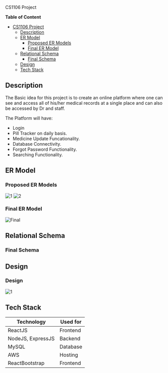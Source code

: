 CS1106 Project

**Table of Content**

- [CS1106 Project](#cs1106-project)
  - [Description](#description)
  - [ER Model](#er-model)
      - [Proposed ER Models](#proposed-er-models)
      - [Final ER Model](#final-er-model)
  - [Relational Schema](#relational-schema)
    - [Final Schema](#final-schema) 
  - [Design](#design)
  - [Tech Stack](#tech-stack)
  

## Description

The Basic idea for this project is to create an online platform where one can see and access all of his/her medical
records at a single place and can also be accessed by Dr and staff.

The Platform will have:

- Login
- Pill Tracker on daily basis.
- Medicine Update Funcationality.
- Database Connectivity.
- Forgot Password Functionality.
- Searching Functionality.

## ER Model

### Proposed ER Models
![1](./image/FrontendDesign.png)
![2](./image/FrontendDesign.png)

### Final ER Model
![Final](./image/FinalEmrSystem.png)


## Relational Schema

### Final Schema

## Design

### Design
![1](./image/FrontendDesign.png)


## Tech Stack

| Technology        | Used for             |
| ----------------- | -------------------- |
| ReactJS           | Frontend             |
| NodeJS, ExpressJS | Backend              |
| MySQL             | Database             |
| AWS               | Hosting              |
| ReactBootstrap    | Frontend             |